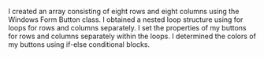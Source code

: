 I created an array consisting of eight rows and eight columns using the Windows Form Button class. I obtained a nested loop structure using for loops for rows and columns separately. I set the properties of my buttons for rows and columns separately within the loops. I determined the colors of my buttons using if-else conditional blocks.
